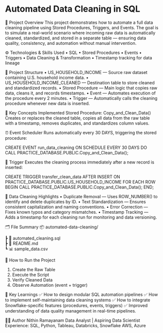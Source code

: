 # Automated Data Cleaning in SQL

📘 Project Overview
This project demonstrates how to automate a full data cleaning pipeline using Stored Procedures, Triggers, and Events. The goal is to simulate a real-world scenario where incoming raw data is automatically cleaned, standardized, and stored in a separate table — ensuring data quality, consistency, and automation without manual intervention.

⚙️ Technologies & Skills Used
• SQL 
• Stored Procedures 
• Events 
• Triggers 
• Data Cleaning & Transformation
• Timestamp tracking for data lineage

🧩 Project Structure
• US_HOUSEHOLD_INCOME — Source raw dataset containing U.S. household income data.
• US_HOUSEHOLD_INCOME_CLEANED — Destination table to store cleaned and standardized records.
• Stored Procedure — Main logic that copies raw data, cleans it, and records timestamps.
• Event — Automates execution of the procedure every 2 minutes.
• Trigger — Automatically calls the cleaning procedure whenever new data is inserted.

🧠 Key Concepts Implemented
Stored Procedure: Copy_and_Clean_Data()
Creates or replaces the cleaned table, copies all data from the raw table with a timestamp, removes duplicates, and standardizes column values.

⏰ Event Scheduler
Runs automatically every 30 DAYS, triggering the stored procedure:

CREATE EVENT run_data_cleaning
  ON SCHEDULE EVERY 30 DAYS
  DO CALL PRACTICE_DATABASE.PUBLIC.Copy_and_Clean_Data();

🔄 Trigger
Executes the cleaning process immediately after a new record is inserted:

CREATE TRIGGER transfer_clean_data
AFTER INSERT ON PRACTICE_DATABASE.PUBLIC.US_HOUSEHOLD_INCOME
FOR EACH ROW
BEGIN
    CALL PRACTICE_DATABASE.PUBLIC.Copy_and_Clean_Data();
END;

🧹 Data Cleaning Highlights
• Duplicate Removal — Uses ROW_NUMBER() to identify and delete duplicates by ID.
• Text Standardization — Ensures consistent capitalization and naming conventions.
• Error Correction — Fixes known typos and category mismatches.
• Timestamp Tracking — Adds a timestamp for each cleaning run for monitoring and data versioning.

🗂️ File Summary
📦 automated-data-cleaning/
 
 ┣ 📜 automated_cleaning.sql   
 ┣ 📄 README.md               
 ┗ 📊 sample_data.csv  

🚀 How to Run the Project
1. Create the Raw Table
2. Execute the Script
3. Verify Cleaned Data
4. Observe Automation (event + trigger)

🧭 Key Learnings
✅ How to design modular SQL automation pipelines
✅ How to implement self-maintaining data cleaning systems
✅ How to integrate Snowflake-specific features (procedures, events, triggers)
✅ Improved understanding of data quality management in real-time pipelines.


👨‍💻 Author
Nithin Ramayanam
Data Analyst | Aspiring Data Scientist
Experience: SQL, Python, Tableau, Databricks, Snowflake AWS, Azure
